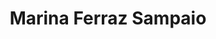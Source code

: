 ---
# Display name
title: Marina Ferraz Sampaio

# Is this the primary user of the site?
superuser: false

# Role/position
role: marinasampaio@ufpr.br

# Enter email to display Gravatar (if Gravatar enabled in Config)
email: ""

# Highlight the author in author lists? (true/false)
highlight_name: false

# Organizational groups that you belong to (for People widget)
#   Set this to `[]` or comment out if you are not using People widget.
user_groups:
- Projeto
---